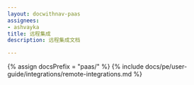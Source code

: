 ```yaml
---
layout: docwithnav-paas
assignees:
- ashvayka
title: 远程集成
description: 远程集成文档

---
```

{% assign docsPrefix = "paas/" %}
{% include docs/pe/user-guide/integrations/remote-integrations.md %}